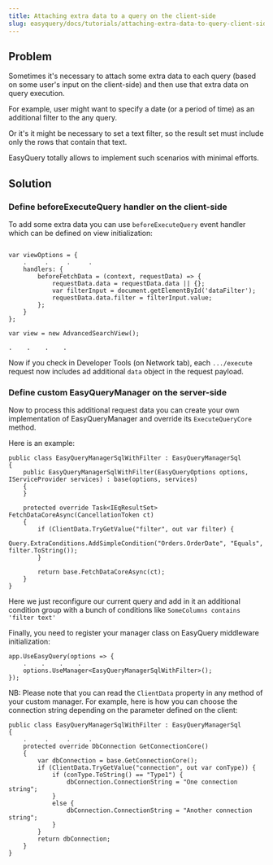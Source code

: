 ```yaml
---
title: Attaching extra data to a query on the client-side
slug: easyquery/docs/tutorials/attaching-extra-data-to-query-client-side
---
```



## Problem

Sometimes it's necessary to attach some extra data to each query (based on some user's input on the client-side) and then use that extra data on query execution.

For example, user might want to specify a date (or a period of time) as an additional filter to the any query.

Or it's it might be necessary to set a text filter, so the result set must include only the rows that contain that text.

EasyQuery totally allows to implement such scenarios with minimal efforts.

## Solution

### Define beforeExecuteQuery handler on the client-side

To add some extra data you can use `beforeExecuteQuery` event handler which can be defined on view initialization:

```

var viewOptions = {
    .     .     .     .
	handlers: {
		beforeFetchData = (context, requestData) => {
		    requestData.data = requestData.data || {};
			var filterInput = document.getElementById('dataFilter');
			requestData.data.filter = filterInput.value;
		};
	}
};

var view = new AdvancedSearchView();

.    .    .    .
```


Now if you check in Developer Tools (on Network tab), each  `.../execute` request now includes ad additional `data` object in the request payload.

### Define custom EasyQueryManager on the server-side

Now to process this additional request data you can create your own implementation of EasyQueryManager and override its `ExecuteQueryCore` method.

Here is an example:

```
public class EasyQueryManagerSqlWithFilter : EasyQueryManagerSql
{
    public EasyQueryManagerSqlWithFilter(EasyQueryOptions options, IServiceProvider services) : base(options, services) 
	{
    }

    protected override Task<IEqResultSet> FetchDataCoreAsync(CancellationToken ct)
    {
	    if (ClientData.TryGetValue("filter", out var filter) {
			Query.ExtraConditions.AddSimpleCondition("Orders.OrderDate", "Equals", filter.ToString());
		}

        return base.FetchDataCoreAsync(ct);
    }
}
```

Here we just reconfigure our current query and add in it an additional condition group with a bunch of conditions like `SomeColumns contains 'filter text'`

Finally, you need to register your manager class on EasyQuery middleware initialization:

```
app.UseEasyQuery(options => {
    .    .    .    .
	options.UseManager<EasyQueryManagerSqlWithFilter>();
});
```


NB: Please note that you can read the `ClientData` property in any method of your custom manager. For example, here is how you can choose the connection string depending on the parameter defined on the client:

```
public class EasyQueryManagerSqlWithFilter : EasyQueryManagerSql
{
    .     .     .     .
    protected override DbConnection GetConnectionCore()
    {
        var dbConnection = base.GetConnectionCore();
        if (ClientData.TryGetValue("connection", out var conType)) {
		    if (conType.ToString() == "Type1") {
                dbConnection.ConnectionString = "One connection string";
			}
			else {
                dbConnection.ConnectionString = "Another connection string";
			}
        }
        return dbConnection;
    }
}
```